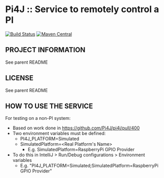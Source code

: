 
 Pi4J :: Service to remotely control a PI
==========================================================================
[![Build Status](https://travis-ci.org/Pi4J/pi4j.svg?branch=master)](https://travis-ci.org/Pi4J/pi4j?branch=master) [![Maven Central](https://maven-badges.herokuapp.com/maven-central/com.pi4j/pi4j-core/badge.svg)](https://maven-badges.herokuapp.com/maven-central/com.pi4j/pi4j-core)

## PROJECT INFORMATION

See parent README

## LICENSE

See parent README

## HOW TO USE THE SERVICE


For testing on a non-PI system:
* Based on work done in https://github.com/Pi4J/pi4j/pull/400
* Two environment variables must be defined:
    * PI4J_PLATFORM=Simulated
    * SimulatedPlatform=<Real Platform's Name>
        * E.g. SimulatedPlatform=RaspberryPi GPIO Provider
* To do this in IntelliJ > Run/Debug configurations > Environment variables
    * E.g. "PI4J_PLATFORM=Simulated;SimulatedPlatform=RaspberryPi GPIO Provider" 

